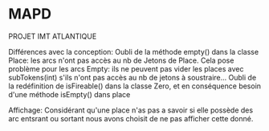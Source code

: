 # MAPD

PROJET IMT ATLANTIQUE

Différences avec la conception:
Oubli de la méthode empty() dans la classe Place: les arcs n'ont pas accès au nb de Jetons de Place. Cela pose problème pour les arcs Empty: ils ne peuvent pas vider les places avec subTokens(int) s'ils n'ont pas accès au nb de jetons à soustraire...
Oubli de la redéfinition de isFireable() dans la classe Zero, et en conséquence besoin d'une méthode isEmpty() dans place


Affichage:
Considérant qu'une place n'as pas a savoir si elle possède des arc entsrant ou sortant nous avons choisit de ne pas afficher cette donné. 
